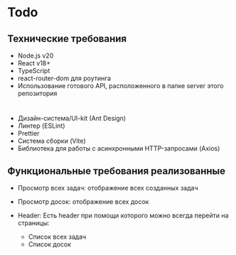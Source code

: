 # Todo

## Технические требования

- Node.js v20
- React v18+
- TypeScript
- react-router-dom для роутинга
- Использование готового API, расположенного в папке server этого репозитория
#
- Дизайн-система/UI-kit (Ant Design)
- Линтер (ESLint)
- Prettier
- Система сборки (Vite)
- Библиотека для работы с асинхронными HTTP-запросами (Axios)

## Функциональные требования реализованные

- Просмотр всех задач: отображение всех созданных задач
- Просмотр досок:  отображение всех досок

- Header: Есть header при помощи которого можно всегда перейти на страницы:
  - Список всех задач
  - Список досок

